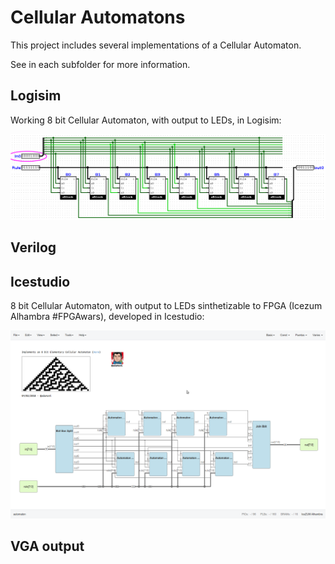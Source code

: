 # Cellular Automatons

This project includes several implementations of a Cellular Automaton.

See in each subfolder for more information.

## Logisim

Working 8 bit Cellular Automaton, with output to LEDs, in Logisim:

![](Automaton-Logisim-8bits/assets/Automaton8bit-inside.png)

## Verilog

## Icestudio

8 bit Cellular Automaton, with output to LEDs sinthetizable to FPGA (Icezum Alhambra #FPGAwars), developed in Icestudio:

![](Automaton-IceStudio-8bits/assets/automaton_module.png)

## VGA output